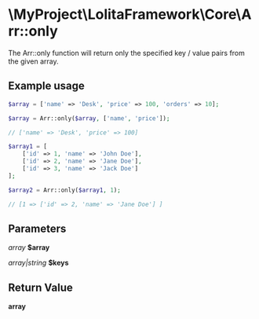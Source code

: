 \MyProject\LolitaFramework\Core\Arr::only
===

The Arr::only function will return only the specified key / value pairs from the given array.

Example usage
---
```php
$array = ['name' => 'Desk', 'price' => 100, 'orders' => 10];

$array = Arr::only($array, ['name', 'price']);

// ['name' => 'Desk', 'price' => 100]
```

```php
$array1 = [
    ['id' => 1, 'name' => 'John Doe'],
    ['id' => 2, 'name' => 'Jane Doe'],
    ['id' => 3, 'name' => 'Jack Doe']
];

$array2 = Arr::only($array1, 1);

// [1 => ['id' => 2, 'name' => 'Jane Doe'] ]
```

Parameters
---

_array_  __$array__

_array|string_  __$keys__

Return Value
---
__array__
